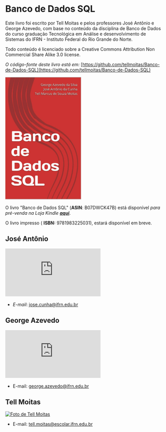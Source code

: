 # Banco de Dados SQL

Este livro foi escrito por Tell Moitas e pelos professores José Antônio e George Azevedo, com base no conteúdo da disciplina de Banco de Dados do curso graduação Tecnológica em Análise e desenvolvimento de Sistemas do IFRN - Instituto Federal do Rio Grande do Norte.

Todo conteúdo é licenciado sobre a Creative Commons Attribution Non Commercial Share Alike 3.0 license. 

_O código-fonte deste livro está em:_ [https://github.com/tellmoitas/Banco-de-Dados-SQL](https://github.com/tellmoitas/Banco-de-Dados-SQL)

![](.gitbook/assets/capa_amazon.PNG)

O livro "Banco de Dados SQL" \(**ASIN**: B07DWCK47B\) está disponível _para pré-venda na Loja Kindle_ [_**aqui**_](https://www.amazon.com.br/dp/B07DWCK47B?ref_=pe_2427780_160035660).

O livro impresso \( **ISBN:** 9781983225031\), estará disponível em breve.

## José Antônio

![](http://diatinf.ifrn.edu.br/lib/exe/fetch.php?w=180&tok=76b76c&media=pessoal:jose-antonio.jpg)

* _E-mail_: [jose.cunha@ifrn.edu.br](mailto:jose.cunha@ifrn.edu.br)

## George Azevedo

[![Foto de George Azevedo ](http://diatinf.ifrn.edu.br/prof/lib/exe/fetch.php?w=150&tok=d95aa3&media=user:277438:george.jpg)](http://diatinf.ifrn.edu.br/prof/lib/exe/detail.php?id=user%3A277438&media=user:277438:george.jpg)

* E-mail: [george.azevedo@ifrn.edu.br](mailto:george.azevedo@ifrn.edu.br)

## Tell Moitas

[![Foto de Tell Moitas ](https://avatars2.githubusercontent.com/u/16861645?s=280&v=4)](https://avatars2.githubusercontent.com/u/16861645?s=280&v=4)

* E-mail: [tell.moitas@escolar.ifrn.edu.br](mailto:tell.moitas@escolar.ifrn.edu.br)

